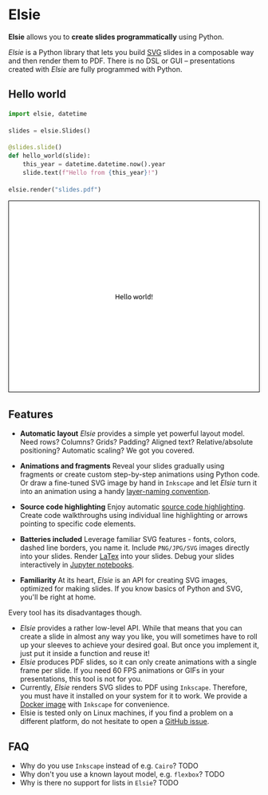 # Elsie
**Elsie** allows you to **create slides programmatically** using Python.

*Elsie* is a Python library that lets you build
[SVG](https://en.wikipedia.org/wiki/Scalable_Vector_Graphics) slides in a
composable way and then render them to PDF. There is no DSL or GUI –
presentations created with *Elsie* are fully programmed with Python.

## Hello world
```python
import elsie, datetime

slides = elsie.Slides()

@slides.slide()
def hello_world(slide):
    this_year = datetime.datetime.now().year
    slide.text(f"Hello from {this_year}!")

elsie.render("slides.pdf")
```
<img width="512px" height="384px" src="slide_imgs/hello.png">

## Features
- **Automatic layout** *Elsie* provides a simple yet powerful layout model. Need
  rows? Columns? Grids? Padding? Aligned text? Relative/absolute positioning?
  Automatic scaling? We got you covered.

- **Animations and fragments** Reveal your slides gradually using fragments or
  create custom step-by-step animations using Python code. Or draw a fine-tuned
  SVG image by hand in `Inkscape` and let *Elsie* turn it into an animation
  using a handy [layer-naming convention](TODO).

- **Source code highlighting** Enjoy automatic [source code highlighting](TODO).
  Create code walkthroughs using individual line highlighting or arrows pointing
  to specific code elements.

- **Batteries included** Leverage familiar SVG features - fonts, colors, dashed
  line borders, you name it. Include `PNG/JPG/SVG` images directly into your
  slides. Render [LaTex](TODO) into your slides. Debug your slides interactively
  in [Jupyter notebooks](TODO).

- **Familiarity** At its heart, *Elsie* is an API for creating SVG images,
  optimized for making slides. If you know basics of Python and SVG, you'll be
  right at home.

Every tool has its disadvantages though.

- *Elsie* provides a rather low-level API. While that means that you can create
  a slide in almost any way you like, you will sometimes have to roll up your sleeves
  to achieve your desired goal. But once you implement it, just put it inside a function
  and reuse it!
- *Elsie* produces PDF slides, so it can only create animations with a single
  frame per slide. If you need 60 FPS animations or GIFs in your presentations, this tool
  is not for you.
- Currently, *Elsie* renders SVG slides to PDF using `Inkscape`. Therefore, you
  must have it installed on your system for it to work. We provide a
  [Docker image](installation.md#docker-installation) with `Inkscape` for convenience.
- Elsie is tested only on Linux machines, if you find a problem on a
  different platform, do not hesitate to open a [GitHub issue](https://github.com/spirali/elsie/issues/new).

## FAQ
- Why do you use `Inkscape` instead of e.g. `Cairo`?
TODO
- Why don't you use a known layout model, e.g. `flexbox`?
TODO
- Why is there no support for lists in `Elsie`?
TODO
